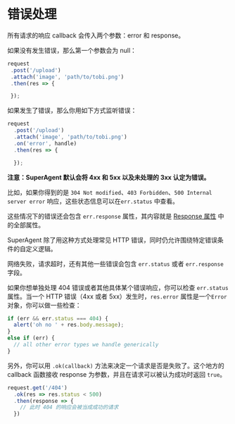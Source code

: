 # 错误处理

所有请求的响应 callback 会传入两个参数：error 和 response。

如果没有发生错误，那么第一个参数会为 null：

```js
request
 .post('/upload')
 .attach('image', 'path/to/tobi.png')
 .then(res => {

 });
```

如果发生了错误，那么你用如下方式监听错误：

```js
request
  .post('/upload')
  .attach('image', 'path/to/tobi.png')
  .on('error', handle)
  .then(res => {

  });
```

**注意：SuperAgent 默认会将 4xx 和 5xx 以及未处理的 3xx 认定为错误。**

比如，如果你得到的是 `304 Not modified`、`403 Forbidden`、`500 Internal server error`
响应，这些状态信息可以在`err.status` 中查看。

这些情况下的错误还会包含 `err.response` 属性，其内容就是 [Response 属性](/response/properties.html) 中的全部属性。

SuperAgent 除了用这种方式处理常见 HTTP 错误，同时仍允许围绕特定错误条件的自定义逻辑。

网络失败，请求超时，还有其他一些错误会包含 `err.status` 或者 `err.response` 字段。

如果你想单独处理 404 错误或者其他具体某个错误响应，你可以检查 `err.status` 属性。当一个 HTTP 错误（4xx 或者 5xx）发生时，`res.error` 属性是一个`Error` 对象，你可以做一些检查：

```js
if (err && err.status === 404) {
  alert('oh no ' + res.body.message);
}
else if (err) {
  // all other error types we handle generically
}
```

另外，你可以用 `.ok(callback)` 方法来决定一个请求是否是失败了。这个地方的 callback 函数接收 response 为参数，并且在请求可以被认为成功时返回 `true`。

```js
request.get('/404')
  .ok(res => res.status < 500)
  .then(response => {
    // 此时 404 的响应会被当成成功的请求
  })
```
